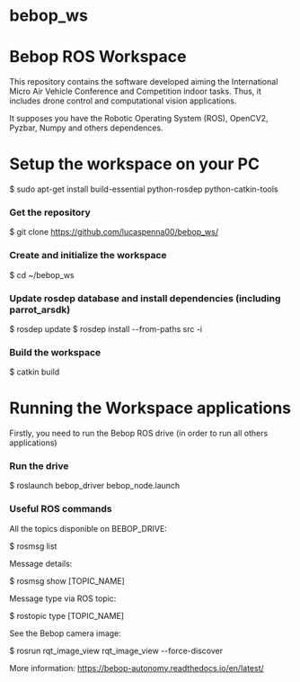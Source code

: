 # bebop_ws
# Bebop ROS Workspace
This repository contains the software developed aiming the International Micro Air Vehicle Conference and Competition indoor tasks. Thus, it includes drone control and computational vision applications.

It supposes you have the Robotic Operating System (ROS), OpenCV2, Pyzbar, Numpy and others dependences. 

# Setup the workspace on your PC

$ sudo apt-get install build-essential python-rosdep python-catkin-tools

### Get the repository

$ git clone https://github.com/lucaspenna00/bebop_ws/

### Create and initialize the workspace
$ cd ~/bebop_ws

### Update rosdep database and install dependencies (including parrot_arsdk)
$ rosdep update
$ rosdep install --from-paths src -i

### Build the workspace
$ catkin build

# Running the Workspace applications

Firstly, you need to run the Bebop ROS drive (in order to run all others applications)

### Run the drive

$ roslaunch bebop_driver bebop_node.launch

### Useful ROS commands

All the topics disponible on BEBOP_DRIVE:

$ rosmsg list

Message details:

$ rosmsg show [TOPIC_NAME]

Message type via ROS topic:

$ rostopic type [TOPIC_NAME]

See the Bebop camera image:

$ rosrun rqt_image_view rqt_image_view --force-discover

More information:
https://bebop-autonomy.readthedocs.io/en/latest/
